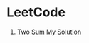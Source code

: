 # LeetCode

1. [Two Sum](https://leetcode.com/problems/two-sum) [My Solution](https://github.com/SumanSudhir/LeetCode/blob/master/0001.TwoSum/main.cpp)
